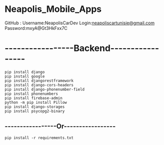 # Neapolis_Mobile_Apps
GitHub :
Username:NeapolisCarDev
Login:neapoliscartunisie@gmail.com
Password:mxyA@Gt3HkFxx7C
# -----------------Backend-----------------
```
pip install django 
pip install google
pip install djangorestframework
pip install django-cors-headers
pip install django-phonenumber-field
pip install phonenumbers
pip install firebase-admin
python -m pip install Pillow
pip install django-storages
pip install psycopg2-binary
```
## -----------------Or-----------------
```
pip install -r requirements.txt
```